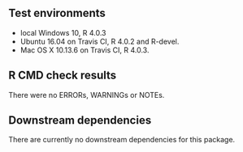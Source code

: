 
## Test environments
* local Windows 10, R 4.0.3
* Ubuntu 16.04 on Travis CI, R 4.0.2 and R-devel.
* Mac OS X 10.13.6 on Travis CI, R 4.0.3.

## R CMD check results
There were no ERRORs, WARNINGs or NOTEs.

## Downstream dependencies
There are currently no downstream dependencies for this package.
